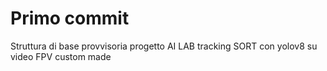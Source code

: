 # Primo commit
Struttura di base provvisoria progetto AI LAB 
tracking SORT con yolov8 su video FPV custom made